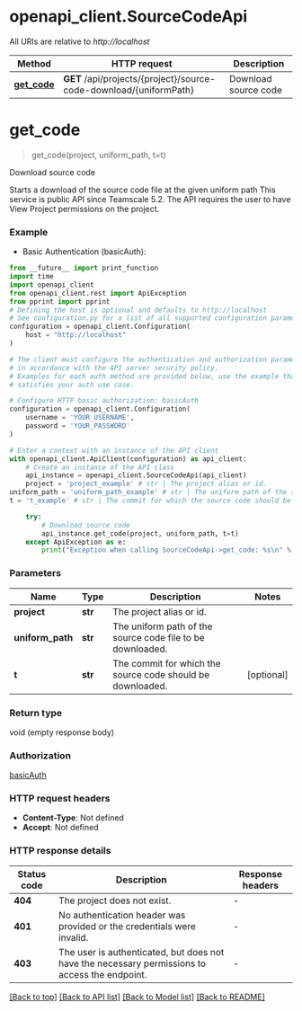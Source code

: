 # openapi_client.SourceCodeApi

All URIs are relative to *http://localhost*

Method | HTTP request | Description
------------- | ------------- | -------------
[**get_code**](SourceCodeApi.md#get_code) | **GET** /api/projects/{project}/source-code-download/{uniformPath} | Download source code


# **get_code**
> get_code(project, uniform_path, t=t)

Download source code

Starts a download of the source code file at the given uniform path This service is public API since Teamscale 5.2. The API requires the user to have View Project permissions on the project.

### Example

* Basic Authentication (basicAuth):
```python
from __future__ import print_function
import time
import openapi_client
from openapi_client.rest import ApiException
from pprint import pprint
# Defining the host is optional and defaults to http://localhost
# See configuration.py for a list of all supported configuration parameters.
configuration = openapi_client.Configuration(
    host = "http://localhost"
)

# The client must configure the authentication and authorization parameters
# in accordance with the API server security policy.
# Examples for each auth method are provided below, use the example that
# satisfies your auth use case.

# Configure HTTP basic authorization: basicAuth
configuration = openapi_client.Configuration(
    username = 'YOUR_USERNAME',
    password = 'YOUR_PASSWORD'
)

# Enter a context with an instance of the API client
with openapi_client.ApiClient(configuration) as api_client:
    # Create an instance of the API class
    api_instance = openapi_client.SourceCodeApi(api_client)
    project = 'project_example' # str | The project alias or id.
uniform_path = 'uniform_path_example' # str | The uniform path of the source code file to be downloaded.
t = 't_example' # str | The commit for which the source code should be downloaded. (optional)

    try:
        # Download source code
        api_instance.get_code(project, uniform_path, t=t)
    except ApiException as e:
        print("Exception when calling SourceCodeApi->get_code: %s\n" % e)
```

### Parameters

Name | Type | Description  | Notes
------------- | ------------- | ------------- | -------------
 **project** | **str**| The project alias or id. | 
 **uniform_path** | **str**| The uniform path of the source code file to be downloaded. | 
 **t** | **str**| The commit for which the source code should be downloaded. | [optional] 

### Return type

void (empty response body)

### Authorization

[basicAuth](../README.md#basicAuth)

### HTTP request headers

 - **Content-Type**: Not defined
 - **Accept**: Not defined

### HTTP response details
| Status code | Description | Response headers |
|-------------|-------------|------------------|
**404** | The project does not exist. |  -  |
**401** | No authentication header was provided or the credentials were invalid. |  -  |
**403** | The user is authenticated, but does not have the necessary permissions to access the endpoint. |  -  |

[[Back to top]](#) [[Back to API list]](../README.md#documentation-for-api-endpoints) [[Back to Model list]](../README.md#documentation-for-models) [[Back to README]](../README.md)

